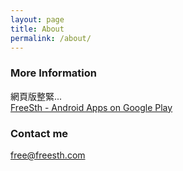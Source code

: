 ```yaml
---
layout: page
title: About
permalink: /about/
---
```


### More Information

網頁版整緊...  
[FreeSth - Android Apps on Google Play](https://play.google.com/store/apps/details?id=com.freesth)

### Contact me

[free@freesth.com](mailto:info@freesth.com)
